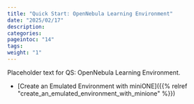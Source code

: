 ```yaml
---
title: "Quick Start: OpenNebula Learning Environment"
date: "2025/02/17"
description:
categories:
pageintoc: "14"
tags:
weight: "1"
---
```


<a id="quick-start-opennebula-learning-environment"></a>

<!--# Quick Start: OpenNebula Learning Environment -->

Placeholder text for QS: OpenNebula Learning Environment.

* [Create an Emulated Environment with miniONE]({{% relref "create_an_emulated_environment_with_minione" %}})
